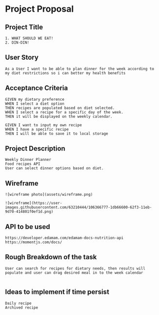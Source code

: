 # Project Proposal

## Project Title
```
1. WHAT SHOULD WE EAT!
2. DIN-DIN!

```

## User Story
```
As a User I want to be able to plan dinner for the week according to my diet restrictions so i can better my health benefits

 ```

  
## Acceptance Criteria
```
GIVEN my dietary preference 
WHEN I select a diet option 
THEN recipes are populated based on diet selected.
WHEN I select a recipe for a specific day of the week.
THEN it will be displayed on the weekly calendar. 

GIVEN I want to input my own recipe 
WHEN I have a specific recipe 
THEN I will be able to save it to local storage

```

## Project Description 
```
Weekly Dinner Planner
Food recipes API
User can select dinner options based on diet. 

```

## Wireframe
```
![wireframe photo](assets/wireframe.png)

![wireframe](https://user-images.githubusercontent.com/63210444/106366777-1db66600-62f3-11eb-9d70-414801f0ef1d.png)

```



## API to be used  
```
https://developer.edamam.com/edamam-docs-nutrition-api
https://momentjs.com/docs/

```

## Rough Breakdown of the task 
```
User can search for recipes for dietary needs, then results will populate and user can drag desired meal in to the week calendar


```

## Ideas to implement if time persist 
```
Daily recipe
Archived recipe 

```
